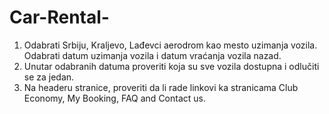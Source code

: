 # Car-Rental-
1) Odabrati Srbiju, Kraljevo, Lađevci aerodrom kao mesto uzimanja vozila.
	 Odabrati datum uzimanja vozila i datum vraćanja vozila nazad.
2) Unutar odabranih datuma proveriti koja su sve vozila dostupna i odlučiti se za jedan.
3) Na headeru stranice, proveriti da li rade linkovi ka stranicama Club Economy, My Booking, FAQ and Contact us.
